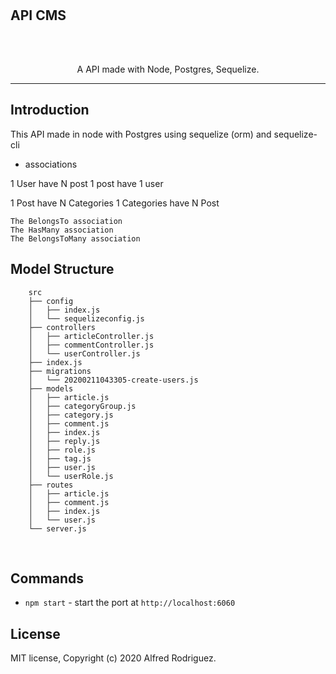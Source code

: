<h1 align="center">
<br>

## API CMS

<br>
<br>

</h1>

<p align="center">A  API made with Node, Postgres, Sequelize.</p>

<hr />

## Introduction

This API made in node with Postgres using sequelize (orm) and sequelize-cli

- associations

1 User have N post
1 post have 1 user

1 Post have N Categories
1 Categories have N Post

    The BelongsTo association
    The HasMany association
    The BelongsToMany association

## Model Structure

        src
        ├── config
        │   ├── index.js
        │   └── sequelizeconfig.js
        ├── controllers
        │   ├── articleController.js
        │   ├── commentController.js
        │   └── userController.js
        ├── index.js
        ├── migrations
        │   └── 20200211043305-create-users.js
        ├── models
        │   ├── article.js
        │   ├── categoryGroup.js
        │   ├── category.js
        │   ├── comment.js
        │   ├── index.js
        │   ├── reply.js
        │   ├── role.js
        │   ├── tag.js
        │   ├── user.js
        │   └── userRole.js
        ├── routes
        │   ├── article.js
        │   ├── comment.js
        │   ├── index.js
        │   └── user.js
        └── server.js

<br>

## Commands

- `npm start` - start the port at `http://localhost:6060`

## License

MIT license, Copyright (c) 2020 Alfred Rodriguez.
